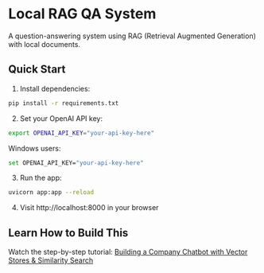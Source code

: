 # Local RAG QA System

A question-answering system using RAG (Retrieval Augmented Generation) with local documents.

## Quick Start

1. Install dependencies:
```bash
pip install -r requirements.txt
```

2. Set your OpenAI API key:
```bash
export OPENAI_API_KEY="your-api-key-here"
```
Windows users:
```bash
set OPENAI_API_KEY="your-api-key-here"
```

3. Run the app:
```bash
uvicorn app:app --reload
```

4. Visit http://localhost:8000 in your browser

## Learn How to Build This

Watch the step-by-step tutorial:
[Building a Company Chatbot with Vector Stores & Similarity Search](https://www.ai-for-devs.com/products/latest-videos/categories/2157075237/posts/2185173154)
